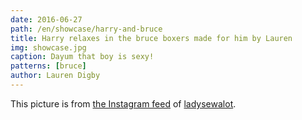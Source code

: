 ```yaml
---
date: 2016-06-27
path: /en/showcase/harry-and-bruce
title: Harry relaxes in the bruce boxers made for him by Lauren
img: showcase.jpg
caption: Dayum that boy is sexy!
patterns: [bruce]
author: Lauren Digby
---
```


This picture is from [the Instagram feed](https://www.instagram.com/p/BHKdxGgh0y0/)  of [ladysewalot](http://ladysewalot.blogspot.com/).
